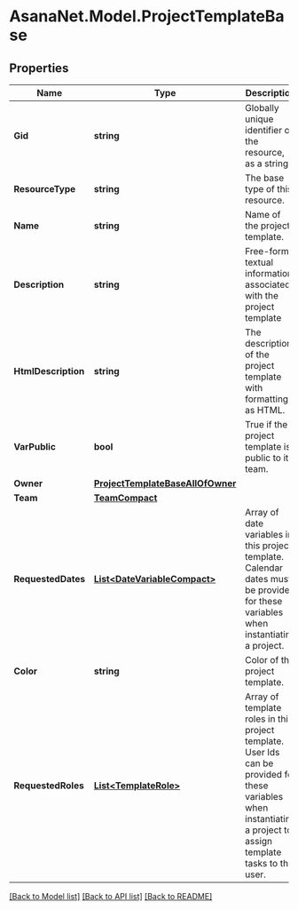 # AsanaNet.Model.ProjectTemplateBase

## Properties

Name | Type | Description | Notes
------------ | ------------- | ------------- | -------------
**Gid** | **string** | Globally unique identifier of the resource, as a string. | [optional] [readonly] 
**ResourceType** | **string** | The base type of this resource. | [optional] [readonly] 
**Name** | **string** | Name of the project template. | [optional] 
**Description** | **string** | Free-form textual information associated with the project template | [optional] 
**HtmlDescription** | **string** | The description of the project template with formatting as HTML. | [optional] 
**VarPublic** | **bool** | True if the project template is public to its team. | [optional] 
**Owner** | [**ProjectTemplateBaseAllOfOwner**](ProjectTemplateBaseAllOfOwner.md) |  | [optional] 
**Team** | [**TeamCompact**](TeamCompact.md) |  | [optional] 
**RequestedDates** | [**List&lt;DateVariableCompact&gt;**](DateVariableCompact.md) | Array of date variables in this project template. Calendar dates must be provided for these variables when instantiating a project. | [optional] [readonly] 
**Color** | **string** | Color of the project template. | [optional] 
**RequestedRoles** | [**List&lt;TemplateRole&gt;**](TemplateRole.md) | Array of template roles in this project template. User Ids can be provided for these variables when instantiating a project to assign template tasks to the user. | [optional] 

[[Back to Model list]](../README.md#documentation-for-models) [[Back to API list]](../README.md#documentation-for-api-endpoints) [[Back to README]](../README.md)

